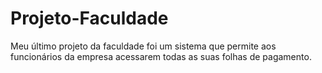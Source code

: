 # Projeto-Faculdade
Meu último projeto da faculdade foi um sistema que permite aos funcionários da empresa acessarem todas as suas folhas de pagamento.
